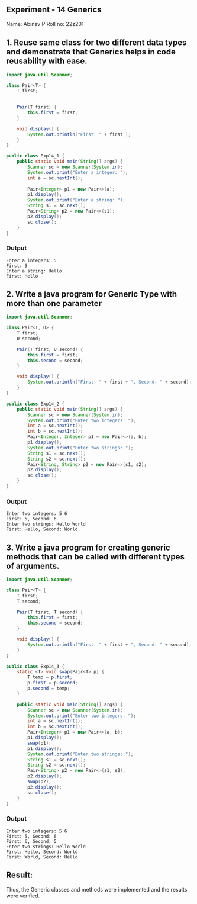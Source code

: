 ## Experiment - 14 Generics

Name: Abinav P
Roll no: 22z201

## 1. Reuse same class for two different data types and demonstrate that  Generics helps in code reusability with ease.

```java
import java.util.Scanner;

class Pair<T> {
    T first;
    

    Pair(T first) {
        this.first = first;
    }

    void display() {
        System.out.println("First: " + first );
    }
}

public class Exp14_1 {
    public static void main(String[] args) {
        Scanner sc = new Scanner(System.in);
        System.out.print("Enter a integer: ");
        int a = sc.nextInt();
        
        Pair<Integer> p1 = new Pair<>(a);
        p1.display();
        System.out.print("Enter a string: ");
        String s1 = sc.next();
        Pair<String> p2 = new Pair<>(s1);
        p2.display();
        sc.close();
    }
}
```

### Output

```shell
Enter a integers: 5
First: 5
Enter a string: Hello
First: Hello
```

## 2. Write a java program for Generic Type with more than one parameter

```java
import java.util.Scanner;

class Pair<T, U> {
    T first;
    U second;

    Pair(T first, U second) {
        this.first = first;
        this.second = second;
    }

    void display() {
        System.out.println("First: " + first + ", Second: " + second);
    }
}

public class Exp14_2 {
    public static void main(String[] args) {
        Scanner sc = new Scanner(System.in);
        System.out.print("Enter two integers: ");
        int a = sc.nextInt();
        int b = sc.nextInt();
        Pair<Integer, Integer> p1 = new Pair<>(a, b);
        p1.display();
        System.out.print("Enter two strings: ");
        String s1 = sc.next();
        String s2 = sc.next();
        Pair<String, String> p2 = new Pair<>(s1, s2);
        p2.display();
        sc.close();
    }
}
```

### Output

```shell
Enter two integers: 5 6
First: 5, Second: 6
Enter two strings: Hello World
First: Hello, Second: World
```


## 3. Write a java program for creating generic methods that can be called with different types of arguments.

```java
import java.util.Scanner;

class Pair<T> {
    T first;
    T second;

    Pair(T first, T second) {
        this.first = first;
        this.second = second;
    }

    void display() {
        System.out.println("First: " + first + ", Second: " + second);
    }
}

public class Exp14_3 {
    static <T> void swap(Pair<T> p) {
        T temp = p.first;
        p.first = p.second;
        p.second = temp;
    }

    public static void main(String[] args) {
        Scanner sc = new Scanner(System.in);
        System.out.print("Enter two integers: ");
        int a = sc.nextInt();
        int b = sc.nextInt();
        Pair<Integer> p1 = new Pair<>(a, b);
        p1.display();
        swap(p1);
        p1.display();
        System.out.print("Enter two strings: ");
        String s1 = sc.next();
        String s2 = sc.next();
        Pair<String> p2 = new Pair<>(s1, s2);
        p2.display();
        swap(p2);
        p2.display();
        sc.close();
    }
}
```

### Output

```shell
Enter two integers: 5 6
First: 5, Second: 6
First: 6, Second: 5
Enter two strings: Hello World
First: Hello, Second: World
First: World, Second: Hello
```

## Result:

Thus, the Generic classes and methods were implemented and the results were verified.
